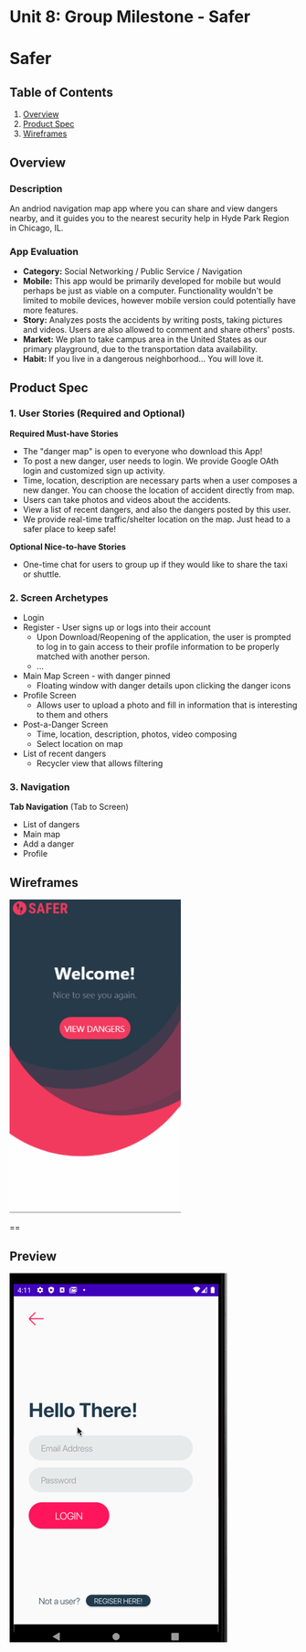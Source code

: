 Unit 8: Group Milestone - Safer
===

# Safer

## Table of Contents
1. [Overview](#Overview)
1. [Product Spec](#Product-Spec)
1. [Wireframes](#Wireframes)

## Overview
### Description
An andriod navigation map app where you can share and view dangers nearby, and it guides you to the nearest security help in Hyde Park Region in Chicago, IL.

### App Evaluation
- **Category:** Social Networking / Public Service / Navigation
- **Mobile:** This app would be primarily developed for mobile but would perhaps be just as viable on a computer. Functionality wouldn't be limited to mobile devices, however mobile version could potentially have more features.
- **Story:** Analyzes posts the accidents by writing posts, taking pictures and videos. Users are also allowed to comment and share others' posts.
- **Market:** We plan to take campus area in the United States as our primary playground, due to the transportation data availability.
- **Habit:** If you live in a dangerous neighborhood... You will love it.


## Product Spec
### 1. User Stories (Required and Optional)

**Required Must-have Stories**

* The "danger map" is open to everyone who download this App!
* To post a new danger, user needs to login. We provide Google OAth login and customized sign up activity.
* Time, location, description are necessary parts when a user composes a new danger. You can choose the location of accident directly from map.
* Users can take photos and videos about the accidents.
* View a list of recent dangers, and also the dangers posted by this user.
* We provide real-time traffic/shelter location on the map. Just head to a safer place to keep safe!

**Optional Nice-to-have Stories**

* One-time chat for users to group up if they would like to share the taxi or shuttle.

### 2. Screen Archetypes

* Login 
* Register - User signs up or logs into their account
   * Upon Download/Reopening of the application, the user is prompted to log in to gain access to their profile information to be properly matched with another person. 
   * ...
* Main Map Screen - with danger pinned
   * Floating window with danger details upon clicking the danger icons
* Profile Screen 
   * Allows user to upload a photo and fill in information that is interesting to them and others
* Post-a-Danger Screen
   * Time, location, description, photos, video composing
   * Select location on map
* List of recent dangers
   * Recycler view that allows filtering

### 3. Navigation

**Tab Navigation** (Tab to Screen)

* List of dangers
* Main map
* Add a danger
* Profile


## Wireframes
<img src="design/mockup_walkthrough.gif" width=300><br>

==
## Preview
<img src="preview_map.gif">